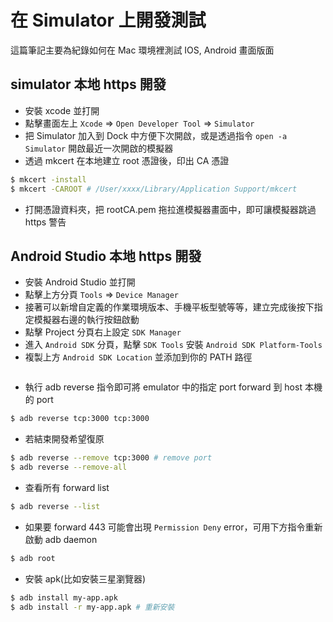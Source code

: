 # 在 Simulator 上開發測試

這篇筆記主要為紀錄如何在 Mac 環境裡測試 IOS, Android 畫面版面


## simulator 本地 https 開發
- 安裝 xcode 並打開
- 點擊畫面左上 `Xcode` => `Open Developer Tool` => `Simulator`
- 把 Simulator 加入到 Dock 中方便下次開啟，或是透過指令 `open -a Simulator` 開啟最近一次開啟的模擬器
- 透過 mkcert 在本地建立 root 憑證後，印出 CA 憑證
```bash
$ mkcert -install
$ mkcert -CAROOT # /User/xxxx/Library/Application Support/mkcert
```
- 打開憑證資料夾，把 rootCA.pem 拖拉進模擬器畫面中，即可讓模擬器跳過 https 警告



## Android Studio 本地 https 開發
- 安裝 Android Studio 並打開
- 點擊上方分頁 `Tools` => `Device Manager`
- 接著可以新增自定義的作業環境版本、手機平板型號等等，建立完成後按下指定模擬器右邊的執行按鈕啟動
- 點擊 Project 分頁右上設定 `SDK Manager`
- 進入 `Android SDK` 分頁，點擊 `SDK Tools` 安裝 `Android SDK Platform-Tools`
- 複製上方 `Android SDK Location` 並添加到你的 PATH 路徑
```bash

```
- 執行 adb reverse 指令即可將 emulator 中的指定 port forward 到 host 本機的 port
```bash
$ adb reverse tcp:3000 tcp:3000
```
- 若結束開發希望復原
```bash
$ adb reverse --remove tcp:3000 # remove port
$ adb reverse --remove-all
```
- 查看所有 forward list
```bash
$ adb reverse --list
```
- 如果要 forward 443 可能會出現 `Permission Deny` error，可用下方指令重新啟動 adb daemon
```bash
$ adb root
```
- 安裝 apk(比如安裝三星瀏覽器)
```bash
$ adb install my-app.apk
$ adb install -r my-app.apk # 重新安裝
```